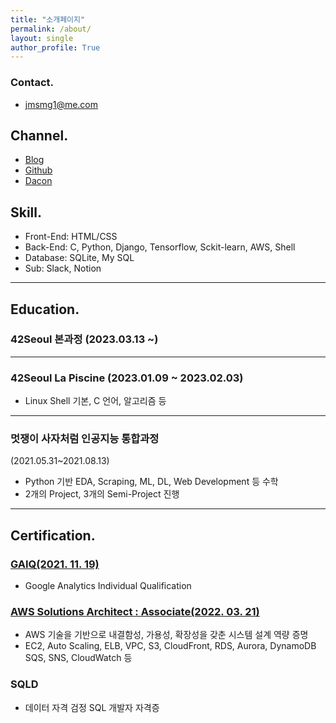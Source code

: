 ```yaml
---
title: "소개페이지"
permalink: /about/
layout: single
author_profile: True
---
```

### Contact.
- jmsmg1@me.com

## Channel.
- [Blog](https://jmsmg.github.io)
- [Github](https://github.com/jmsmg)
- [Dacon](https://dacon.io/myprofile/430701)

## Skill.

- Front-End: HTML/CSS
- Back-End: C, Python, Django, Tensorflow, Sckit-learn, AWS, Shell
- Database: SQLite, My SQL
- Sub: Slack, Notion

---

## Education.

### 42Seoul 본과정 (2023.03.13 ~)

---

### 42Seoul La Piscine (2023.01.09 ~ 2023.02.03)

- Linux Shell 기본, C 언어, 알고리즘 등

---

### 멋쟁이 사자처럼 인공지능 통합과정
(2021.05.31~2021.08.13)

- Python 기반 EDA, Scraping, ML, DL, Web Development 등 수학
- 2개의 Project, 3개의 Semi-Project 진행

---

## Certification.

### [GAIQ(2021. 11. 19)](https://cf-templates-1gnc75d3v3nv5-ap-northeast-2.s3.ap-northeast-2.amazonaws.com/Google+%E1%84%8B%E1%85%A2%E1%84%82%E1%85%A5%E1%86%AF%E1%84%85%E1%85%B5%E1%84%90%E1%85%B5%E1%86%A8%E1%84%89%E1%85%B3+Individual+Qualification+_+Google.pdf)

- Google Analytics Individual Qualification

### [AWS Solutions Architect : Associate(2022. 03. 21)](https://www.credly.com/badges/cd70b973-fb4a-43e7-8dc5-5e84038f00b9/public_url)

- AWS 기술을 기반으로 내결함성, 가용성, 확장성을 갖춘 시스템 설계 역량 증명
- EC2, Auto Scaling, ELB, VPC, S3, CloudFront, RDS, Aurora, DynamoDB SQS, SNS, CloudWatch 등

### SQLD

- 데이터 자격 검정 SQL 개발자 자격증